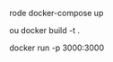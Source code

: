 rode docker-compose up

ou  docker build -t <nomeDaImagem> .

docker run -p 3000:3000 <nomeDaImagem>